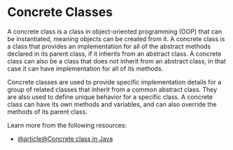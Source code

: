 # Concrete Classes

A concrete class is a class in object-oriented programming (OOP) that can be instantiated, meaning objects can be created from it. A concrete class is a class that provides an implementation for all of the abstract methods declared in its parent class, if it inherits from an abstract class. A concrete class can also be a class that does not inherit from an abstract class, in that case it can have implementation for all of its methods.

Concrete classes are used to provide specific implementation details for a group of related classes that inherit from a common abstract class. They are also used to define unique behavior for a specific class. A concrete class can have its own methods and variables, and can also override the methods of its parent class.

Learn more from the following resources:

- [@article@Concrete class in Java](https://www.geeksforgeeks.org/concrete-class-in-java/)
